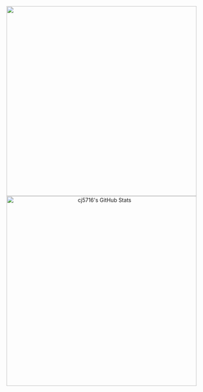 <p align="center">
    <img src="https://github-readme-stats.vercel.app/api?username=cj5716&show_icons=true" width="500"> 
    <img src="https://streak-stats.demolab.com?user=cj5716&fire=EB5454" alt="cj5716's GitHub Stats" width="500">
</p>
